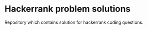# Hackerrank problem solutions
Repository which contains solution for hackerrank coding questions.  
